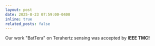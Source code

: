 ```yaml
---
layout: post
date: 2025-8-23 07:59:00-0400
inline: true
related_posts: false
---
```


Our work "BatTera" on Terahertz sensing was accepted by <strong>IEEE TMC!</strong>